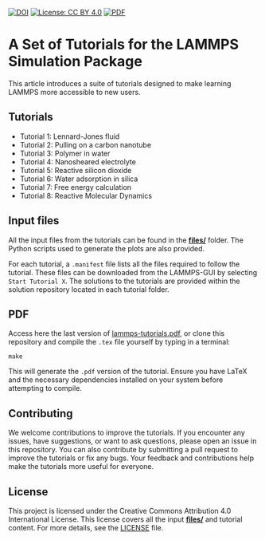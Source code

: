 [![DOI](https://zenodo.org/badge/314814105.svg)](https://zenodo.org/doi/10.5281/zenodo.14747799)
[![License: CC BY 4.0](https://img.shields.io/badge/License-CC%20BY%204.0-blue.svg)](https://creativecommons.org/licenses/by/4.0/)
[![PDF](https://img.shields.io/badge/PDF-lammps--tutorials.pdf-blue.svg)](lammps-tutorials.pdf)

# A Set of Tutorials for the LAMMPS Simulation Package

This article introduces a suite of tutorials designed to make learning LAMMPS
more accessible to new users.

## Tutorials

- Tutorial 1: Lennard-Jones fluid
- Tutorial 2: Pulling on a carbon nanotube
- Tutorial 3: Polymer in water
- Tutorial 4: Nanosheared electrolyte
- Tutorial 5: Reactive silicon dioxide
- Tutorial 6: Water adsorption in silica
- Tutorial 7: Free energy calculation
- Tutorial 8: Reactive Molecular Dynamics

## Input files

All the input files from the tutorials can be found in the 
[**files/**](files/) folder. The Python scripts used to generate the plots 
are also provided.

For each tutorial, a `.manifest` file lists all the files required to 
follow the tutorial. These files can be downloaded from the LAMMPS-GUI by 
selecting `Start Tutorial X`. The solutions to the tutorials are provided 
within the solution repository located in each tutorial folder.

## PDF

Access here the last version of
[lammps-tutorials.pdf](lammps-tutorials.pdf), or clone this repository
and compile the `.tex` file yourself by typing in a terminal:
```
make
```
This will generate the `.pdf` version of the tutorial. Ensure you have LaTeX and the necessary dependencies installed on your system before attempting to compile.

## Contributing

We welcome contributions to improve the tutorials. If you encounter any issues, have suggestions, or want to ask questions, please open an issue in this repository. You can also contribute by submitting a pull request to improve the tutorials or fix any bugs.
Your feedback and contributions help make the tutorials more useful for everyone.

## License

This project is licensed under the Creative Commons Attribution 4.0 International License. This license covers all the input [**files/**](files/) and tutorial content. For more details, see the [LICENSE](LICENSE) file.